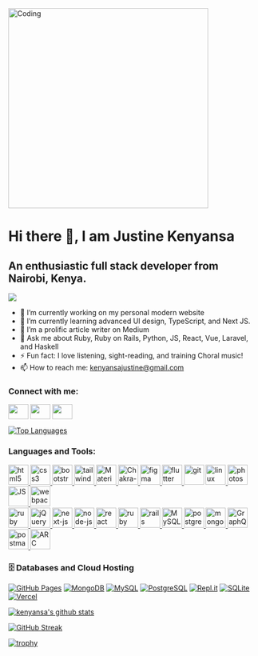 <img align="center" alt="Coding" width="400" src="https://res.cloudinary.com/practicaldev/image/fetch/s--sNXjzc6P--/c_limit%2Cf_auto%2Cfl_progressive%2Cq_66%2Cw_880/https://media1.tenor.com/images/0c34272909ee2a4db5606a014082312b/tenor.gif%3Fitemid%3D15828752">

# Hi there 👋, I am Justine Kenyansa
## An enthusiastic full stack developer from Nairobi, Kenya.
![](https://komarev.com/ghpvc/?username=kenyansa&color=brightgreen)

- 🔭 I’m currently working on my personal modern website
- 🌱 I’m currently learning advanced UI design, TypeScript, and Next JS.
- 👯 I’m a prolific article writer on Medium
- 💬 Ask me about Ruby, Ruby on Rails, Python, JS, React, Vue, Laravel, and Haskell
- ⚡ Fun fact: I love listening, sight-reading, and training Choral music!
- 📫 How to reach me: kenyansajustine@gmail.com

<h3 align="left">Connect with me:</h3>
<p align="left">
<a href="https://twitter.com/JustinKenyansa" target="blank"><img align="center" src="https://cdn.jsdelivr.net/npm/simple-icons@3.0.1/icons/twitter.svg" alt="" height="30" width="40" /></a>
<a href="https://www.linkedin.com/in/justine-kenyansa-981421145/" target="blank"><img align="center" src="https://cdn.jsdelivr.net/npm/simple-icons@3.0.1/icons/linkedin.svg" alt="" height="30" width="40" /></a>
<a href="https://medium.com/@justinekenyansa" target="blank"><img align="center" src="https://miro.medium.com/max/800/1*sHhtYhaCe2Uc3IU0IgKwIQ.png" alt="" height="30" width="40" /></a>
</p>

[![Top Languages](https://github-readme-stats.vercel.app/api/top-langs/?username=kenyansa&theme=radical&show_icons=true)](https://github.com/kenyansa/github-readme-stats)

<h3 align="left">Languages and Tools:</h3>
<p align="left"> 
<a href="https://www.w3.org/html/" target="_blank"> <img src="https://upload.wikimedia.org/wikipedia/commons/thumb/6/61/HTML5_logo_and_wordmark.svg/130px-HTML5_logo_and_wordmark.svg.png" alt="html5" width="40" height="40"/> </a> 
  <a href="https://www.w3schools.com/css/" target="_blank"> <img src="https://www.w3schools.com/whatis/img_css.jpg" alt="css3" width="40" height="40"/> </a> 
  <a href="https://getbootstrap.com/docs/5.2/getting-started/introduction/" target="_blank"> <img src="https://getbootstrap.com/docs/5.2/assets/brand/bootstrap-logo-shadow.png" alt="bootstrap" width="40" height="40"/> </a>
  <a href="https://tailwindcss.com/" target="_blank"> <img src="https://tailwindcss.com/_next/static/media/tailwindcss-mark.79614a5f61617ba49a0891494521226b.svg" alt="tailwind" width="40" height="40"/> </a>
  <a href="https://mui.com/" target="_blank"> <img src="https://encrypted-tbn0.gstatic.com/images?q=tbn:ANd9GcTUvJS2cd8BETQPQjqweeq3h09Ve4t7P9VS7MB8u0reGfzCAIpwxpEdqeJjZqzNsJ0n9NA&usqp=CAU" alt="Material UI" width="40" height="40"/> </a>
  <a href="https://chakra-ui.com/" target="_blank"> <img src="https://img.stackshare.io/service/12421/rzylUjaf_400x400.jpg" alt="Chakra-UI" width="40" height="40"/> </a> <a href="https://www.figma.com/" target="_blank"> <img src="https://www.vectorlogo.zone/logos/figma/figma-icon.svg" alt="figma" width="40" height="40"/> </a> 
  <a href="https://flutter.dev" target="_blank"> <img src="https://www.vectorlogo.zone/logos/flutterio/flutterio-icon.svg" alt="flutter" width="40" height="40"/> </a
  <a href="https://git-scm.com/" target="_blank"> <img src="https://www.vectorlogo.zone/logos/git-scm/git-scm-icon.svg" alt="git" width="40" height="40"/> </a> 
<a href="https://www.linux.org/" target="_blank"> <img src="https://upload.wikimedia.org/wikipedia/commons/thumb/3/35/Tux.svg/150px-Tux.svg.png" alt="linux" width="40" height="40"/> </a> 
<a href="https://www.photoshop.com/en" target="_blank"> <img src="https://seeklogo.com/images/P/photoshop-2020-logo-37B02055A4-seeklogo.com.png" alt="photoshop" width="40" height="40"/> </a> <a href="https://developer.mozilla.org/en-US/docs/Web/JavaScript" target="_blank"> <img src="https://i0.wp.com/theicom.org/wp-content/uploads/2016/03/js-logo.png?resize=300%2C300&ssl=1" alt="JS" width="40" height="40"/> </a> 
 <a href="https://webpack.js.org/" target="_blank"> <img src="https://repository-images.githubusercontent.com/404070783/8fa47bf6-e406-4bdd-aa3e-449249ec2e55" alt="webpack" width="40" height="40"/> </a> <br>
  <a href="https://redux.js.org/" target="_blank"> <img src="https://seeklogo.com/images/R/redux-logo-9CA6836C12-seeklogo.com.png" alt="ruby" width="40" height="40"/> </a>
<a href="https://api.jquery.com/" target="_blank"> <img src="https://cdn.icon-icons.com/icons2/2415/PNG/512/jquery_plain_wordmark_logo_icon_146445.png" alt="jQuery" width="40" height="40"/> </a> 
  <a href="https://nextjs.org/docs" target="_blank"> <img src="https://www.rlogical.com/wp-content/uploads/2021/08/Rlogical-Blog-Images-thumbnail.png" alt="next-js" width="40" height="40"/> </a> 
  <a href="https://nodejs.org/en/docs/" target="_blank"> <img src="https://nodejs.org/static/images/logos/nodejs-new-pantone-white.svg" alt="node-js" width="40" height="40"/> </a>
  <a href="https://reactjs.org/" target="_blank"> <img src="https://encrypted-tbn0.gstatic.com/images?q=tbn:ANd9GcRms1LY0mhZz2BXWbcVDqoUbJEPOGL_pRdD2wvfeF-C6KbEtWyBFZwpV5wv_YYc_STN-uc&usqp=CAU" alt="react" width="40" height="40"/> </a>
  <a href="https://www.ruby-lang.org/en/documentation/" target="_blank"> <img src="https://www.pngitem.com/pimgs/m/12-120179_best-free-ruby-png-ruby-programming-language-logo.png" alt="ruby" width="40" height="40"/> </a> 
  <a href="https://guides.rubyonrails.org/" target="_blank"> <img src="https://seeklogo.com/images/R/ruby-on-rails-logo-95951CC5FB-seeklogo.com.png" alt="rails" width="40" height="40"/> </a> 
  <a href="https://dev.mysql.com/doc/" target="_blank"> <img src="https://www.logo.wine/a/logo/MySQL/MySQL-Logo.wine.svg" alt="MySQL" width="40" height="40"/> </a> 
  <a href="https://www.postgresql.org/docs/" target="_blank"> <img src="https://seeklogo.com/images/P/postgresql-logo-5309879B58-seeklogo.com.png" alt="postgreSQL" width="40" height="40"/> </a>
  <a href="https://www.mongodb.com/docs/" target="_blank"> <img src="https://seeklogo.com/images/M/mongodb-logo-655F7D542D-seeklogo.com.png" alt="mongodb" width="40" height="40"/> </a>
  <a href="https://graphql.org/learn/" target="_blank"> <img src="https://seeklogo.com/images/G/graphql-logo-97CBBB6D51-seeklogo.com.png" alt="GraphQL" width="40" height="40"/> </a>
  <a href="https://learning.postman.com/docs/publishing-your-api/documenting-your-api/" target="_blank"> <img src="https://seeklogo.com/images/P/postman-logo-0087CA0D15-seeklogo.com.png" alt="postman" width="40" height="40"/> </a> 
  <a href="https://docs.advancedrestclient.com/api-school/restful-apis-getting-started" target="_blank"> <img src="https://www.gitbook.com/cdn-cgi/image/width=40,height=40,fit=contain,dpr=1.25,format=auto/https%3A%2F%2F1002660039-files.gitbook.io%2F~%2Ffiles%2Fv0%2Fb%2Fgitbook-legacy-files%2Fo%2Fspaces%252F-LgJa7u7Cw8HjSR0oUlx%252Favatar-1613416874109.png%3Fgeneration%3D1613416874567282%26alt%3Dmedia" alt="ARC" width="40" height="40"/> </a>
</p>

 <h3>🗄️ Databases and Cloud Hosting</h3>
  <p>
      <a href="#"><img alt="GitHub Pages" src="https://img.shields.io/badge/GitHub%20Pages-327FC7.svg?logo=github&logoColor=white"></a>
      <a href="#"><img alt="MongoDB" src ="https://img.shields.io/badge/MongoDB-4ea94b.svg?logo=mongodb&logoColor=white"></a>
      <a href="#"><img alt="MySQL" src="https://img.shields.io/badge/MySQL-00f.svg?logo=mysql&logoColor=white"></a>
      <a href="#"><img alt="PostgreSQL" src ="https://img.shields.io/badge/PostgreSQL-316192.svg?logo=postgresql&logoColor=white"></a>
      <a href="#"><img alt="Repl.it" src="https://img.shields.io/badge/Repl.it-0D101E.svg?logo=Replit&logoColor=white"></a>
      <a href="#"><img alt="SQLite" src ="https://img.shields.io/badge/SQLite-07405e.svg?logo=sqlite&logoColor=white"></a>
      <a href="#"><img alt="Vercel" src="https://img.shields.io/badge/Vercel-000000.svg?logo=vercel&logoColor=white"></a>
  </p>

[![kenyansa's github stats](https://github-readme-stats.vercel.app/api?username=kenyansa&theme=radical&show_icons=true)](https://github.com/kenyansa/github-readme-stats)

[![GitHub Streak](https://github-readme-streak-stats.herokuapp.com/?user=kenyansa&theme=radical)](https://git.io/streak-stats)

[![trophy](https://github-profile-trophy.vercel.app/?username=kenyansa&theme=radical)](https://github.com/kenyansa/github-profile-trophy)
